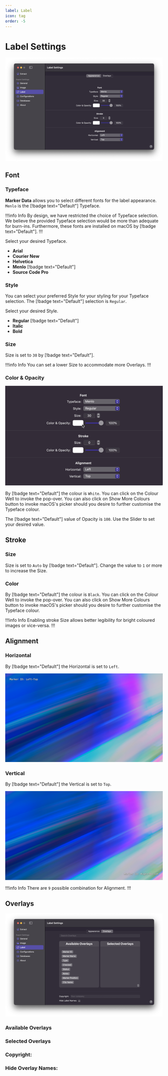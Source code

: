 ```yaml
---
label: Label
icon: tag
order: -5
---
```

# Label Settings

![Label Settings](/assets/md-label-settings.png)

## Font

### Typeface

**Marker Data** allows you to select different fonts for the label appearance. `Menlo` is the [!badge text="Default"] Typeface.

!!!info Info
By design, we have restricted the choice of Typeface selection. We believe the provided Typeface selection would be more than adequate for burn-ins. Furthermore, these fonts are installed on macOS by [!badge text="Default"].
!!!

Select your desired Typeface.
- **Arial**
- **Courier New**
- **Helvetica**
- **Menlo** [!badge text="Default"]
- **Source Code Pro**

### Style

You can select your preferred Style for your styling for your Typeface selection. The [!badge text="Default"] selection is `Regular`.

Select your desired Style.
- **Regular** [!badge text="Default"]
- **Italic**
- **Bold**

### Size

Size is set to `30` by [!badge text="Default"].

!!!info Info
You can set a lower Size to accommodate more Overlays.
!!!

### Color & Opacity

![](/assets/md-label-settings_01.gif)

By [!badge text="Default"] the colour is `White`. You can click on the Colour Well to invoke the pop-over. You can also click on Show More Colours button to invoke macOS's picker should you desire to further customise the Typeface colour.

The [!badge text="Default"] value of Opacity is `100`. Use the Slider to set your desired value.

## Stroke

### Size

Size is set to `Auto` by [!badge text="Default"]. Change the value to `1` or more to increase the Size.

### Color

By [!badge text="Default"] the colour is `Black`. You can click on the Colour Well to invoke the pop-over. You can also click on Show More Colours button to invoke macOS's picker should you desire to further customise the Typeface colour.

!!!info Info
Enabling stroke Size allows better legibility for bright coloured images or vice-versa.
!!!

## Alignment

### Horizontal

By [!badge text="Default"] the Horizontal is set to `Left`.

![Horizontal set to Left, Vertical set to Top](/assets/md-label-settings_02.png)

### Vertical

By [!badge text="Default"] the Vertical is set to `Top`.

![Horizontal set to Right, Vertical set to Bottom](/assets/md-label-settings_03.png)

!!!info Info
There are `9` possible combination for Alignment.
!!!

## Overlays

![](/assets/md-label-overlays-settings.png)

### Available Overlays

### Selected Overlays

### Copyright:

### Hide Overlay Names:
